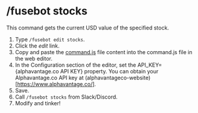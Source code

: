 # /fusebot stocks <ticker>

This command gets the current USD value of the specified stock.

1. Type `/fusebot edit stocks`.
2. Click the _edit_ link.
3. Copy and paste the [command.js](command.js) file content into the command.js file in the web editor.
5. In the Configuration section of the editor, set the API_KEY={alphavantage.co API KEY} property. You can obtain your Alphavantage.co API key at (alphavantageco-website)[https://www.alphavantage.co/].
6. Save.
7. Call `/fusebot stocks` from Slack/Discord.
8. Modify and tinker!
